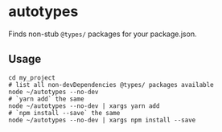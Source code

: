 autotypes
=========

Finds non-stub `@types/` packages for your package.json.

Usage
-----

```
cd my_project
# list all non-devDependencies @types/ packages available
node ~/autotypes --no-dev
# `yarn add` the same
node ~/autotypes --no-dev | xargs yarn add
# `npm install --save` the same
node ~/autotypes --no-dev | xargs npm install --save
```
